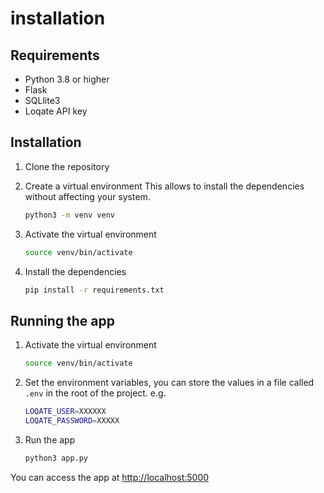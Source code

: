 # installation

## Requirements

- Python 3.8 or higher
- Flask
- SQLlite3
- Loqate API key

## Installation

1. Clone the repository
2. Create a virtual environment
    This allows to install the dependencies without affecting your system.

    ```bash
    python3 -m venv venv
    ```

3. Activate the virtual environment

    ```bash
    source venv/bin/activate
    ```

4. Install the dependencies

    ```bash
    pip install -r requirements.txt
    ```

## Running the app

1. Activate the virtual environment

    ```bash
    source venv/bin/activate
    ```

2. Set the environment variables, you can store the values in a file called `.env` in the root of the project. e.g.

    ```bash
    LOQATE_USER=XXXXXX
    LOQATE_PASSWORD=XXXXX
    ```

3. Run the app

    ```bash
    python3 app.py
    ```

You can access the app at <http://localhost:5000>

